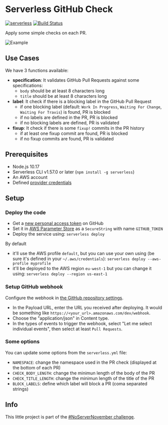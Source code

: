# Serverless GitHub Check

[![serverless](http://public.serverless.com/badges/v3.svg)](https://serverless.com/)
[![Build Status](https://travis-ci.com/20minutes/serverless-github-check.svg?branch=master)](https://travis-ci.com/20minutes/serverless-github-check)

Apply some simple checks on each PR.

![Example](https://user-images.githubusercontent.com/62333/51041495-5d9a3b80-15ba-11e9-9ead-815448ad0fee.png)

## Use Cases

We have 3 functions available:

- **specification**: It validates GitHub Pull Requests against some specifications:
    - `body` should be at least 8 characters long
    - `title` should be at least 8 characters long
- **label**: It check if there is a blocking label in the GitHub Pull Request
    - if one blocking label (default: `Work In Progress`, `Waiting For Change`, `Waiting For Travis`) is found, PR is blocked
    - if no labels are defined in the PR, PR is blocked
    - if no blocking labels are defined, PR is validated
- **fixup**: It check if there is some `fixup!` commits in the PR history
    - if at least one fixup commit are found, PR is blocked
    - if no fixup commits are found, PR is validated

## Prerequisites

- Node.js 10.17
- Serverless CLI v1.57.0 or later (`npm install -g serverless`)
- An AWS account
- Defined [provider credentials](https://serverless.com/framework/docs/providers/aws/guide/credentials/)

## Setup

### Deploy the code

- Get a [new personal access token](https://github.com/settings/tokens/new) on GitHub
- Set it in [AWS Parameter Store](https://eu-west-1.console.aws.amazon.com/systems-manager/parameters/create?region=eu-west-1) as a `SecureString` with name `GITHUB_TOKEN`
- Deploy the service using: `serverless deploy`

By default

- it'll use the AWS profile `default`, but you can use your own using (be sure it's defined in your `~/.aws/credentials`): `serverless deploy --aws-profile myprofile`
- it'll be deployed to the AWS region `eu-west-1` but you can change it using: `serverless deploy --region us-east-1`

### Setup GitHub webhook

Configure the webhook in [the GitHub repository settings](https://developer.github.com/webhooks/creating/#setting-up-a-webhook).

- In the Payload URL, enter the URL you received after deploying. It would be something like `https://<your_url>.amazonaws.com/dev/webhook`.
- Choose the "application/json" in Content type.
- In the types of events to trigger the webhook, select "Let me select individual events", then select at least `Pull Requests`.

### Some options

You can update some options from the `serverless.yml` file:

- `NAMESPACE`: change the namespace used in the PR check (displayed at the bottom of each PR)
- `CHECK_BODY_LENGTH`: change the minimun length of the body of the PR
- `CHECK_TITLE_LENGTH`: change the minimun length of the title of the PR
- `BLOCK_LABELS`: define which label will block a PR (coma separated strings)

## Info

This little project is part of the [#NoServerNovember challenge](https://serverless.com/blog/no-server-november-challenge/).

